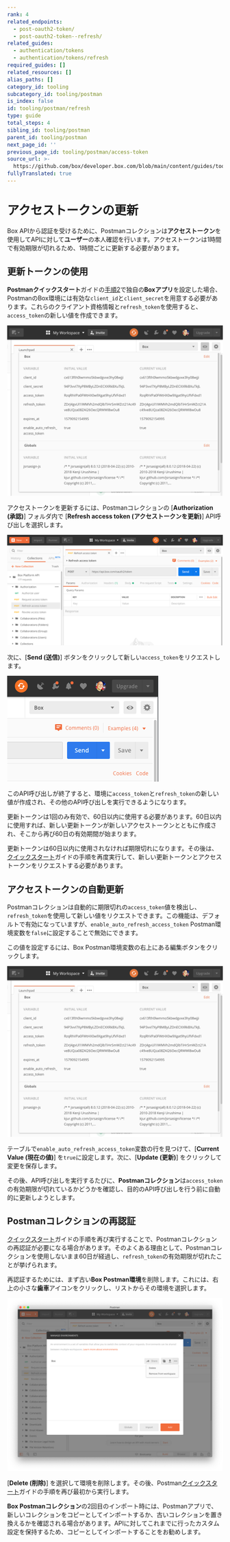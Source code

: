 ```yaml
---
rank: 4
related_endpoints:
  - post-oauth2-token/
  - post-oauth2-token--refresh/
related_guides:
  - authentication/tokens
  - authentication/tokens/refresh
required_guides: []
related_resources: []
alias_paths: []
category_id: tooling
subcategory_id: tooling/postman
is_index: false
id: tooling/postman/refresh
type: guide
total_steps: 4
sibling_id: tooling/postman
parent_id: tooling/postman
next_page_id: ''
previous_page_id: tooling/postman/access-token
source_url: >-
  https://github.com/box/developer.box.com/blob/main/content/guides/tooling/postman/refresh.md
fullyTranslated: true
---
```

# アクセストークンの更新

Box APIから認証を受けるために、Postmanコレクションは**アクセストークン**を使用してAPIに対して**ユーザー**の本人確認を行います。アクセストークンは1時間で有効期限が切れるため、1時間ごとに更新する必要があります。

## 更新トークンの使用

**Postmanクイックスタート**ガイドの[手順2](g://tooling/postman/quick-start/configure-box-app)で独自の**Boxアプリ**を設定した場合、PostmanのBox環境には有効な`client_id`と`client_secret`を用意する必要があります。これらのクライアント資格情報と`refresh_token`を使用すると、`access_token`の新しい値を作成できます。

<ImageFrame border center shadow>

![Postman環境で有効なクライアントIDとクライアントシークレット](./quick-start/inspect-environment.png)

</ImageFrame>

アクセストークンを更新するには、Postmanコレクションの \[**Authorization (承認)**] フォルダ内で \[**Refresh access token (アクセストークンを更新)**] API呼び出しを選択します。

<ImageFrame border center shadow>

![PostmamのRefresh access token API呼び出し](./quick-start/select-refresh-access-token.png)

</ImageFrame>

次に、\[**Send (送信)**] ボタンをクリックして新しい`access_token`をリクエストします。

<ImageFrame border center shadow>

![Postmanの \[Send\] ボタン](./quick-start/postman-send-button.png)

</ImageFrame>

このAPI呼び出しが終了すると、環境に`access_token`と`refresh_token`の新しい値が作成され、その他のAPI呼び出しを実行できるようになります。

<Message warning>

更新トークンは1回のみ有効で、60日以内に使用する必要があります。60日以内に使用すれば、新しい更新トークンが新しいアクセストークンとともに作成され、そこから再び60日の有効期間が始まります。

更新トークンは60日以内に使用されなければ期限切れになります。その後は、[クイックスタート](g://tooling/postman/quick-start)ガイドの手順を再度実行して、新しい更新トークンとアクセストークンをリクエストする必要があります。

</Message>

## アクセストークンの自動更新

Postmanコレクションは自動的に期限切れの`access_token`値を検出し、`refresh_token`を使用して新しい値をリクエストできます。この機能は、デフォルトで有効になっていますが、`enable_auto_refresh_access_token` Postman環境変数を`false`に設定することで無効にできます。

この値を設定するには、Box Postman環境変数の右上にある編集ボタンをクリックします。

<ImageFrame border center shadow>

![Postman環境で有効なクライアントIDとクライアントシークレット](./quick-start/inspect-environment.png)

</ImageFrame>

テーブルで`enable_auto_refresh_access_token`変数の行を見つけて、\[**Current Value (現在の値)**] を`true`に設定します。次に、\[**Update (更新)**] をクリックして変更を保存します。

その後、API呼び出しを実行するたびに、**Postmanコレクション**は`access_token`の有効期限が切れているかどうかを確認し、目的のAPI呼び出しを行う前に自動的に更新しようとします。

## Postmanコレクションの再認証

[クイックスタート](g://tooling/postman/quick-start)ガイドの手順を再び実行することで、Postmanコレクションの再認証が必要になる場合があります。そのよくある理由として、Postmanコレクションを使用しないまま60日が経過し、`refresh_token`の有効期限が切れたことが挙げられます。

再認証するためには、まず古い**Box Postman環境**を削除します。これには、右上の小さな**歯車**アイコンをクリックし、リストからその環境を選択します。

<ImageFrame border center shadow>

![Box Postman環境の削除](./quick-start/delete-environment.png)

</ImageFrame>

\[**Delete (削除)**] を選択して環境を削除します。その後、Postman[クイックスタート](g://tooling/postman/quick-start)ガイドの手順を再び最初から実行します。

<Message warning>

**Box Postmanコレクション**の2回目のインポート時には、Postmanアプリで、新しいコレクションをコピーとしてインポートするか、古いコレクションを置き換えるかを確認される場合があります。APIに対してこれまでに行ったカスタム設定を保持するため、コピーとしてインポートすることをお勧めします。

</Message>
